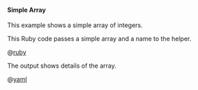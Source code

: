 #### Simple Array

This example shows a simple array of integers.

This Ruby code passes a simple array and a name to the helper.

@[ruby](show.rb)

The output shows details of the array.

@[yaml](show.yaml)
